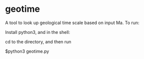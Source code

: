 # geotime
A tool to look up geological time scale based on input Ma.
To run:

Install python3, and in the shell:

cd to the directory, and then run

$python3 geotime.py
